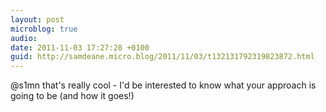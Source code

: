 ```yaml
---
layout: post
microblog: true
audio: 
date: 2011-11-03 17:27:28 +0100
guid: http://samdeane.micro.blog/2011/11/03/t132131792319823872.html
---
```

@s1mn that's really cool - I'd be interested to know what your approach is going to be (and how it goes!)

